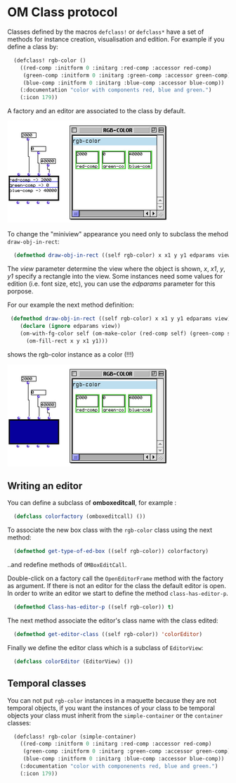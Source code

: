 # OM Class protocol

Classes defined by the macros `defclass!` or `defclass*` have a set of methods for instance creation, visualisation and edition. For example if you define a class by:

```cl
  (defclass! rgb-color ()
    ((red-comp :initform 0 :initarg :red-comp :accessor red-comp)
     (green-comp :initform 0 :initarg :green-comp :accessor green-comp)
     (blue-comp :initform 0 :initarg :blue-comp :accessor blue-comp))
    (:documentation "color with components red, blue and green.")
    (:icon 179))
```
A factory and an editor are associated to the class by default.

![](images/color.jpg)

To change the "miniview" appearance you need only to subclass the mehod `draw-obj-in-rect`:

```cl
  (defmethod draw-obj-in-rect ((self rgb-color) x x1 y y1 edparams view))
```

The _view_ parameter determine the view where the object is shown, _x_, _x1_, _y_, _y1_ specify a rectangle into the view. Some instances need some values for edition (i.e. font size, etc), you can use the _edparams_ parameter for this porpose.

For our example the next method definition:

```cl 
 (defmethod draw-obj-in-rect ((self rgb-color) x x1 y y1 edparams view)
    (declare (ignore edparams view))
    (om-with-fg-color self (om-make-color (red-comp self) (green-comp self) (blue-comp self))
      (om-fill-rect x y x1 y1)))
```

shows the rgb-color instance as a color (!!!)

![](images/color2.jpg)


## Writing an editor

You can define a subclass of **omboxeditcall**, for example :</P>

```cl
  (defclass colorfactory (omboxeditcall) ())
```

To associate the new box class with the `rgb-color` class using the next method:


```cl
  (defmethod get-type-of-ed-box ((self rgb-color)) colorfactory)
```

..and redefine methods of `OMBoxEditCall`.


Double-click on a factory call the `OpenEditorFrame` method with the factory as argument. If there is not an editor for the class the default editor is open. In order to write an editor we start to define the method `class-has-editor-p`.


```cl
  (defmethod Class-has-editor-p ((self rgb-color)) t)
```


The next method associate the editor's class name with the class edited:

```cl
  (defmethod get-editor-class ((self rgb-color)) 'colorEditor)
```

Finally we define the editor class which is a subclass of `EditorView`:


```cl
  (defclass colorEditor (EditorView) ())
```



## Temporal classes


You can not put `rgb-color` instances in a maquette because they are not temporal objects, if you want the instances of your class to be temporal objects your class must inherit from the `simple-container` or the `container` classes:


```cl
  (defclass! rgb-color (simple-container)
    ((red-comp :initform 0 :initarg :red-comp :accessor red-comp)
     (green-comp :initform 0 :initarg :green-comp :accessor green-comp)
     (blue-comp :initform 0 :initarg :blue-comp :accessor blue-comp))
    (:documentation "color with componenents red, blue and green.")
    (:icon 179))
```

